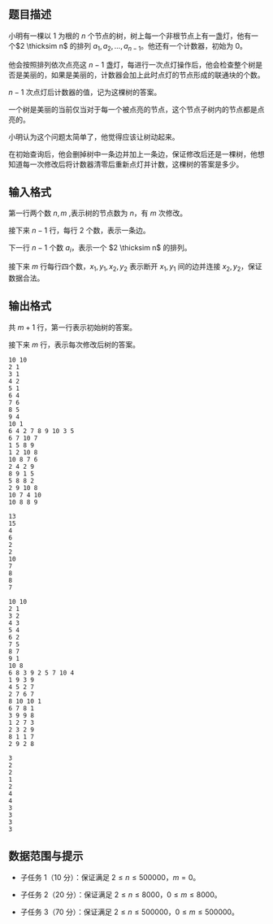## 题目描述

​小明有一棵以 $1$ 为根的 $n$ 个节点的树，树上每一个非根节点上有一盏灯，他有一个$2 \thicksim n$ 的排列 $a_1,a_2,\dots,a_{n-1}$。他还有一个计数器，初始为 $0$。

​他会按照排列依次点亮这 $n-1$ 盏灯，每进行一次点灯操作后，他会检查整个树是否是美丽的，如果是美丽的，计数器会加上此时点灯的节点形成的联通块的个数。

​$n-1$ 次点灯后计数器的值，记为这棵树的答案。
				

一个树是美丽的当前仅当对于每一个被点亮的节点，这个节点子树内的节点都是点亮的。

小明认为这个问题太简单了，他觉得应该让树动起来。

​在初始查询后，他会删掉树中一条边并加上一条边，保证修改后还是一棵树，他想知道每一次修改后将计数器清零后重新点灯并计数，这棵树的答案是多少。

## 输入格式

第一行两个数 $n,m$ ,表示树的节点数为 $n$，有 $m$ 次修改。

​接下来 $n-1$ 行，每行 $2$ 个数，表示一条边。

​下一行 $n-1$ 个数 $a_i$，表示一个 $2 \thicksim n$ 的排列。

​接下来 $m$ 行每行四个数，$x_1,y_1,x_2,y_2$ 表示断开 $x_1,y_1$ 间的边并连接 $x_2,y_2$，保证数据合法。

## 输出格式

共 $m+1$ 行，第一行表示初始树的答案。

​接下来 $m$ 行，表示每次修改后树的答案。

```input1
10 10
2 1
3 1
4 2
5 1
6 4
7 6
8 5
9 4
10 1
6 4 2 7 8 9 10 3 5
6 7 10 7
1 5 8 9
1 2 10 8
10 8 7 6
2 4 2 9
8 9 1 5
5 8 8 2
2 9 10 8
10 7 4 10
10 8 8 9

```

```output1
13
15
4
6
2
2
10
7
8
8
7

```

```input2
10 10
2 1
3 2
4 3
5 4
6 2
7 5
8 7
9 1
10 8
6 8 3 9 2 5 7 10 4 
1 9 3 9
4 5 2 7
2 7 6 7
8 10 10 1
6 7 8 1
3 9 9 8
1 2 7 3
2 3 2 9
8 1 1 7
2 9 2 8

```

```output2
3
2
2
1
2
4
4
3
3
3
3

```

## 数据范围与提示


- 子任务 $1$（$10$ 分）：保证满足 $2 \leq n \leq 500000$，$m = 0$。

- 子任务 $2$（$20$ 分）：保证满足 $2 \leq n \leq 8000$，$0 \leq m \leq 8000$。

- 子任务 $3$（$70$ 分）：保证满足 $2 \leq n \leq 500000$，$0\leq m \leq 500000$。



